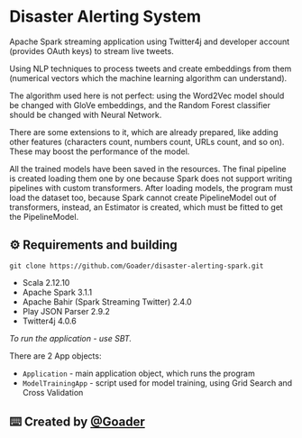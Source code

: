 # Disaster Alerting System
 Apache Spark streaming application using Twitter4j and developer account (provides OAuth keys) to stream live tweets.
 
 Using NLP techniques to process tweets and create embeddings from them (numerical vectors which the machine learning algorithm can understand).
 
 The algorithm used here is not perfect: using the Word2Vec model should be changed with GloVe embeddings, and the Random Forest classifier should be changed with Neural Network.
 
 There are some extensions to it, which are already prepared, like adding other features (characters count, numbers count, URLs count, and so on). These may boost the performance of the model.
 
 All the trained models have been saved in the resources. The final pipeline is created loading them one by one because Spark does not support writing pipelines with custom transformers. After loading models, the program must load the dataset too, because Spark cannot create PipelineModel out of transformers, instead, an Estimator is created, which must be fitted to get the PipelineModel.
 ## :gear: Requirements and building
 
 ```git
 git clone https://github.com/Goader/disaster-alerting-spark.git
 ```
 
 * Scala 2.12.10
 * Apache Spark 3.1.1
 * Apache Bahir (Spark Streaming Twitter) 2.4.0
 * Play JSON Parser 2.9.2
 * Twitter4j 4.0.6
 
 _To run the application - use SBT._
 
 There are 2 App objects:
   * `Application` - main application object, which runs the program
   * `ModelTrainingApp` - script used for model training, using Grid Search and Cross Validation
 
 ## :keyboard: Created by [@Goader](https://github.com/Goader)
